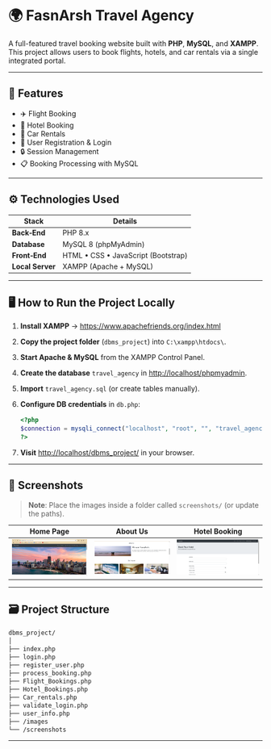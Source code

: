 
# 🌍 FasnArsh Travel Agency

A full-featured travel booking website built with **PHP**, **MySQL**, and **XAMPP**. This project allows users to book flights, hotels, and car rentals via a single integrated portal.

---

## 🚀 Features

- ✈️ Flight Booking  
- 🏨 Hotel Booking  
- 🚗 Car Rentals  
- 👤 User Registration & Login  
- 🔒 Session Management  
- 📋 Booking Processing with MySQL  

---

## ⚙️ Technologies Used

| Stack | Details |
|-------|---------|
| **Back‑End** | PHP 8.x |
| **Database** | MySQL 8 (phpMyAdmin) |
| **Front‑End** | HTML • CSS • JavaScript (Bootstrap) |
| **Local Server** | XAMPP (Apache + MySQL) |

---

## 🖥️ How to Run the Project Locally

1. **Install XAMPP** → <https://www.apachefriends.org/index.html>  
2. **Copy the project folder** (`dbms_project`) into `C:\xampp\htdocs\`.  
3. **Start Apache & MySQL** from the XAMPP Control Panel.  
4. **Create the database** `travel_agency` in <http://localhost/phpmyadmin>.  
5. **Import** `travel_agency.sql` (or create tables manually).  
6. **Configure DB credentials** in `db.php`:

   ```php
   <?php
   $connection = mysqli_connect("localhost", "root", "", "travel_agency");
   ?>
   ```
7. **Visit** <http://localhost/dbms_project/> in your browser.

---

## 📸 Screenshots

> **Note**: Place the images inside a folder called `screenshots/` (or update the paths).

| Home Page | About Us | Hotel Booking |
|-----------|----------|---------------|
| ![Home](screenshots\home.png) | ![About](screenshots\about.png) | ![Hotel Booking](screenshots\hotel_booking.png) |

---

## 🗃️ Project Structure

```text
dbms_project/
│
├── index.php
├── login.php
├── register_user.php
├── process_booking.php
├── Flight_Bookings.php
├── Hotel_Bookings.php
├── Car_rentals.php
├── validate_login.php
├── user_info.php
├── /images
└── /screenshots
```

---

